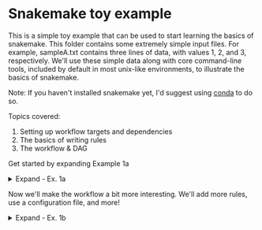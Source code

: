 # Snakemake toy example

This is a simple toy example that can be used to start learning the basics of snakemake. This folder contains some extremely simple input files. For example, sampleA.txt contains three lines of data, with values 1, 2, and 3, respectively. We'll use these simple data along with core command-line tools, included by default in most unix-like environments, to illustrate the basics of snakemake.

Note: If you haven't installed snakemake yet, I'd suggest using [conda](https://docs.conda.io/en/latest/miniconda.html) to do so.

Topics covered:
1. Setting up workflow targets and dependencies
2. The basics of writing rules
3. The workflow & DAG

Get started by expanding Example 1a

<details><summary>Expand - Ex. 1a</summary>

ex-1a.smk has the following contents:

    rule all:
        input:
            "output/sampleA_rsorted.txt",
            "output/sampleB_rsorted.txt",
            "output/sampleC_rsorted.txt"

    rule rsort:
        input:
            "{basename}.txt"
        output:
            "output/{basename}_rsorted.txt"
        shell:
            "sort -r {input} > {output}"

<details><summary>Ex. 1a rulegraph</summary>

![Ex. 1a rulegraph](https://github.com/um-dang/intro-to-snakemake/blob/master/img/rg-ex-1a.pdf)

</details>

Topics covered:
* Targets & dependencies
* Writing rules

Targets - Have to think about the pipeline backwards - What do we want to end up with?

Dependencies - What rules must be in place (inputs/outputs) for these targets to be generated?
 - This will be more obvious with the addition of more rules

Writing rules - Generally will have 'input', 'output', and 'shell' blocks (more to the story)

The rule 'all' is placed at the top of the file (the first rule, anyway), and this is always executed by default. It's being used to define the targets for the workflow.

To perform a dry-run:

    snakemake --snakefile ex-1a.smk --dry-run

Notice that snakemake keeps track of the wildcards during the evaluation of each rule
* experiment by changing the targets so they don't match the input files

## You have reached the end of example 1a ✅

</details>


Now we'll make the workflow a bit more interesting. We'll add more rules, use a configuration file, and more!

<details><summary>Expand - Ex. 1b</summary>


ex-1b.smk contents:

    rule all:
      input:
        expand("output/{bname}_fsorted.txt", bname=config['basenames']),
        expand("output/{bname}_randsorted.txt", bname=config['basenames'])

    rule rsort:
      input:
        "{base}.txt"
      output:
        "output/{base}_rsorted.txt"
      shell:
        "sort -r {input} > {output}"

    rule append_value:
      input:
        "output/{base}_rsorted.txt"
      output:
        "output/{base}_appended.txt"
      params:
        append_val = config['append_val']
      shell:
        "cat {input} > {output} ; "
        "echo {params.append_val} >> {output}"

    rule randsort:
      input:
        "output/{base}_appended.txt"
      output:
        "output/{base}_randsorted.txt"
      shell:
        "sort -R {input} > {output}"

    rule fsort:
      input:
        "output/{base}_appended.txt"
      output:
        "output/{base}_fsorted.txt"
      shell:
        "sleep 2 ; sort -n {input} > {output}"

config-ex-1b.yml contents:

    basenames:
      - 'sampleA'
      - 'sampleB'
      - 'sampleC'
    append_val: 42

<details><summary>Ex. 1b rulegraph</summary>
![Ex. 1b rulegraph](https://github.com/um-dang/intro-to-snakemake/blob/master/img/rg-ex-1b.pdf)
</details>

The config
* How is the config used with this snakefile?

The expand statement
* The various uses of curly braces can be confusing at first (at least for me)
* `expand` is distinct from `wildcards`
* can be thought of as "expand this string (arg 1) into an array of strings, filling in all combinations of values (args 2+ as key-value pairs)

Running the new snakefile/configfile

    snakemake --snakefile ex-1b.smk --configfile config-ex-1b.yml

Did snakemake run the workflow, and successfully create the desired targets?
* View the directory of results

More about the core tenets of snakemake (also gnu make, make-like things)
* Try running the workflow to completion, then running it again. What happens?
* Delete `output`, then try again. Isn't this cool?
* Try modifying an intermediate file, then running the pipeline again. How is this beneficial? How can it be problematic?

The workflow & DAG
* Directed Acyclic Graph - how snakemake 'knows' how to produce the desired targets
* It can be useful to see the workflow DAG, and imagine how snakemake 'thinks' about executing it

Viewing the DAG (or rulegraph)

    #DAG (file-level granularity)
    snakemake --snakefile ex-1b.smk --configfile config-ex-1b.yml --dag | dot -T pdf > dag-ex-1b.pdf
    #Rulegraph (rule-level granularity)
    snakemake --snakefile ex-1b.smk --configfile config-ex-1b.yml --rulegraph | dot -T pdf > rg-ex-1b.pdf

## You have reached the end of example 1b ✅

</details>
